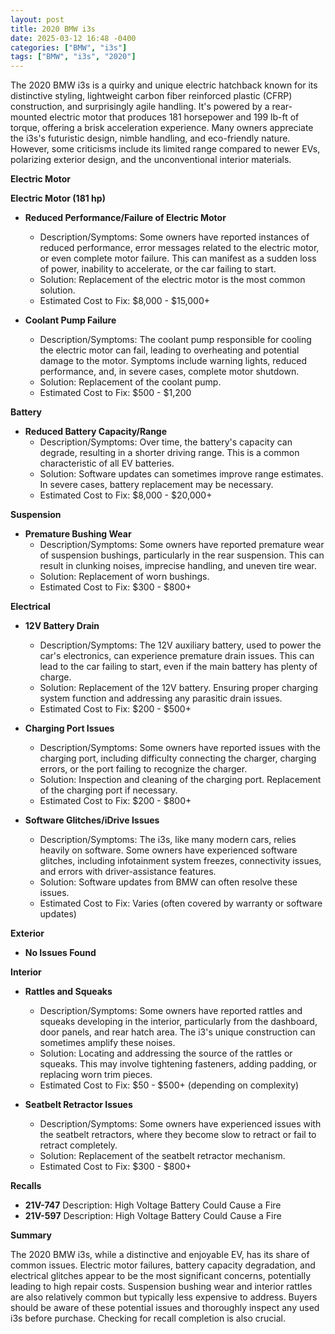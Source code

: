 ```yaml
---
layout: post
title: 2020 BMW i3s
date: 2025-03-12 16:48 -0400
categories: ["BMW", "i3s"]
tags: ["BMW", "i3s", "2020"]
---
```

The 2020 BMW i3s is a quirky and unique electric hatchback known for its distinctive styling, lightweight carbon fiber reinforced plastic (CFRP) construction, and surprisingly agile handling. It's powered by a rear-mounted electric motor that produces 181 horsepower and 199 lb-ft of torque, offering a brisk acceleration experience. Many owners appreciate the i3s's futuristic design, nimble handling, and eco-friendly nature. However, some criticisms include its limited range compared to newer EVs, polarizing exterior design, and the unconventional interior materials.

**Electric Motor**

**Electric Motor (181 hp)**

*   **Reduced Performance/Failure of Electric Motor**
    *   Description/Symptoms: Some owners have reported instances of reduced performance, error messages related to the electric motor, or even complete motor failure. This can manifest as a sudden loss of power, inability to accelerate, or the car failing to start.
    *   Solution: Replacement of the electric motor is the most common solution.
    *   Estimated Cost to Fix: $8,000 - $15,000+

*   **Coolant Pump Failure**
    *   Description/Symptoms: The coolant pump responsible for cooling the electric motor can fail, leading to overheating and potential damage to the motor. Symptoms include warning lights, reduced performance, and, in severe cases, complete motor shutdown.
    *   Solution: Replacement of the coolant pump.
    *   Estimated Cost to Fix: $500 - $1,200

**Battery**

*   **Reduced Battery Capacity/Range**
    *   Description/Symptoms: Over time, the battery's capacity can degrade, resulting in a shorter driving range. This is a common characteristic of all EV batteries.
    *   Solution: Software updates can sometimes improve range estimates. In severe cases, battery replacement may be necessary.
    *   Estimated Cost to Fix: $8,000 - $20,000+

**Suspension**

*   **Premature Bushing Wear**
    *   Description/Symptoms: Some owners have reported premature wear of suspension bushings, particularly in the rear suspension. This can result in clunking noises, imprecise handling, and uneven tire wear.
    *   Solution: Replacement of worn bushings.
    *   Estimated Cost to Fix: $300 - $800+

**Electrical**

*   **12V Battery Drain**
    *   Description/Symptoms: The 12V auxiliary battery, used to power the car's electronics, can experience premature drain issues. This can lead to the car failing to start, even if the main battery has plenty of charge.
    *   Solution: Replacement of the 12V battery. Ensuring proper charging system function and addressing any parasitic drain issues.
    *   Estimated Cost to Fix: $200 - $500+

*   **Charging Port Issues**
    *   Description/Symptoms: Some owners have reported issues with the charging port, including difficulty connecting the charger, charging errors, or the port failing to recognize the charger.
    *   Solution: Inspection and cleaning of the charging port. Replacement of the charging port if necessary.
    *   Estimated Cost to Fix: $200 - $800+

*   **Software Glitches/iDrive Issues**
    *   Description/Symptoms: The i3s, like many modern cars, relies heavily on software. Some owners have experienced software glitches, including infotainment system freezes, connectivity issues, and errors with driver-assistance features.
    *   Solution: Software updates from BMW can often resolve these issues.
    *   Estimated Cost to Fix: Varies (often covered by warranty or software updates)

**Exterior**

*   **No Issues Found**

**Interior**

*   **Rattles and Squeaks**
    *   Description/Symptoms: Some owners have reported rattles and squeaks developing in the interior, particularly from the dashboard, door panels, and rear hatch area. The i3's unique construction can sometimes amplify these noises.
    *   Solution: Locating and addressing the source of the rattles or squeaks. This may involve tightening fasteners, adding padding, or replacing worn trim pieces.
    *   Estimated Cost to Fix: $50 - $500+ (depending on complexity)

*   **Seatbelt Retractor Issues**
    *   Description/Symptoms: Some owners have experienced issues with the seatbelt retractors, where they become slow to retract or fail to retract completely.
    *   Solution: Replacement of the seatbelt retractor mechanism.
    *   Estimated Cost to Fix: $300 - $800+

**Recalls**

*   **21V-747** Description: High Voltage Battery Could Cause a Fire
*   **21V-597** Description: High Voltage Battery Could Cause a Fire

**Summary**

The 2020 BMW i3s, while a distinctive and enjoyable EV, has its share of common issues. Electric motor failures, battery capacity degradation, and electrical glitches appear to be the most significant concerns, potentially leading to high repair costs. Suspension bushing wear and interior rattles are also relatively common but typically less expensive to address. Buyers should be aware of these potential issues and thoroughly inspect any used i3s before purchase. Checking for recall completion is also crucial.

